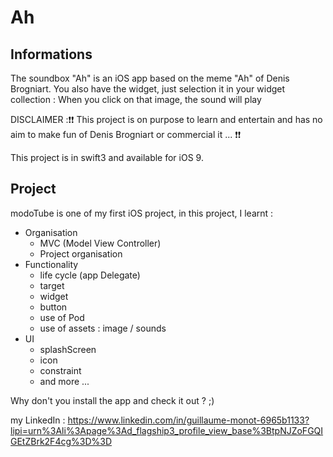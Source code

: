 # Ah #

## Informations ##

The soundbox "Ah" is an iOS app based on the meme "Ah" of Denis Brogniart.
You also have the widget, just selection it in your widget collection : When you click on that image, the sound will play

DISCLAIMER :❗️❗️ This project is on purpose to learn and entertain and has no aim to make fun of Denis Brogniart or commercial it ... ❗️❗️

This project is in swift3 and available for iOS 9.

## Project ##
modoTube is one of my first iOS project, in this project, I learnt :
  - Organisation
      - MVC (Model View Controller)
      - Project organisation
  - Functionality
      - life cycle (app Delegate)
      - target 
      - widget
      - button
      - use of Pod
      - use of assets : image / sounds
  - UI
      - splashScreen
      - icon
      - constraint
      - and more ... 
      
Why don't you install the app and check it out ? ;)

my LinkedIn : https://www.linkedin.com/in/guillaume-monot-6965b1133?lipi=urn%3Ali%3Apage%3Ad_flagship3_profile_view_base%3BtpNJZoFGQIGEtZBrk2F4cg%3D%3D
